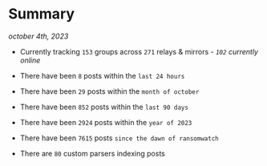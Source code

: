 
# Summary
_october 4th, 2023_

- Currently tracking `153` groups across `271` relays & mirrors - _`102` currently online_

- There have been `8` posts within the `last 24 hours`

- There have been `29` posts within the `month of october`

- There have been `852` posts within the `last 90 days`

- There have been `2924` posts within the `year of 2023`

- There have been `7615` posts `since the dawn of ransomwatch`

- There are `80` custom parsers indexing posts
